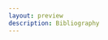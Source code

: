 ```yaml
---
layout: preview
description: Bibliography
---
```


<script src="https://api.zotero.org/groups/4472460/collections/FK3UWFVP/items/top?format=bib&style=geistes-und-kulturwissenschaften-heilmann&linkwrap=1"></script>
